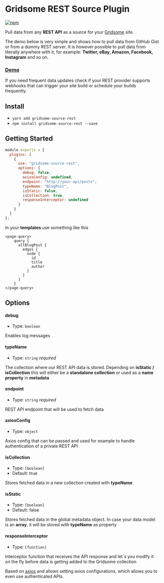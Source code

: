 #  Gridsome REST Source Plugin

[![npm](https://img.shields.io/npm/v/gridsome-source-rest.svg)](https://www.npmjs.com/package/gridsome-source-rest)

Pull data from any **REST API** as a source for your [Gridsome](https://gridsome.org/) site.

The demo below is very simple and shows how to pull data from GitHub Gist or from a dummy REST server.
It is however possible to pull data from literally anywhere with it, for example: **Twitter, eBay, Amazon, Facebook, Instagram** and so on.

### [Demo](https://mklueh.github.io/gridsome-source-rest/)

If you need frequent data updates check if your REST provider supports webhooks that can
trigger your site build or schedule your builds frequently.


## Install

- `yarn add gridsome-source-rest`
- `npm install gridsome-source-rest --save`

## Getting Started


```js
module.exports = {
  plugins: [
    {
      use: "gridsome-source-rest",
      options: {
        debug: false,
        axiosConfig: undefined,
        endpoint: "http://your-api/posts",
        typeName: "BlogPost",
        isStatic: false,
        isCollection: true,
        responseInterceptor: undefined
      }
    }
  ]
};
```

In your **templates** use something like this

```
<page-query>
    query {
      allBlogPost {
        edges {
          node {
            id
            title
            author
          }
        }
      }
    }
</page-query>
```

       
## Options

#### debug

- Type: `boolean`

Enables log messages

#### typeName

- Type: `string` _required_

The collection where our REST API data is stored. Depending on **isStatic / isCollection**
this will either be a **standalone collection** or used as a **name property** in **metadata**

#### endpoint

- Type: `string` _required_

REST API endpoint that will be used to fetch data

#### axiosConfig

- Type: `object` 

Axios config that can be passed and used for example to handle authentication of
a private REST API

#### isCollection

- Type: `[boolean]`
- Default: true

Stores fetched data in a new collection created with **typeName**

#### isStatic

- Type: `[boolean]`
- Default: false

Stores fetched data in the global metadata object. In case your data model is an 
**array**, it will be stored with **typeName** as property

#### responseInterceptor

- Type: `[function]`

Interceptor function that receives the API response and let´s you modify it on the fly
before data is getting added to the Gridsome collection


Based on [axios](https://github.com/axios/axios) and allows setting axios configurations, which allows you to even use authenticated APIs.
